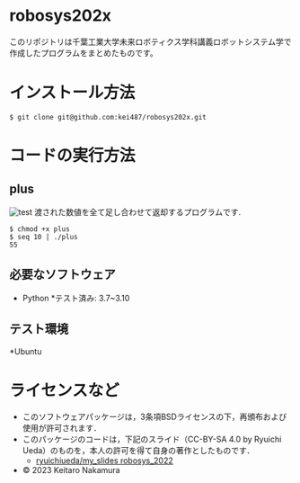 # robosys202x
このリポジトリは千葉工業大学未来ロボティクス学科講義ロボットシステム学で作成したプログラムをまとめたものです。

# インストール方法
```
$ git clone git@github.com:kei487/robosys202x.git
```

# コードの実行方法
## plus
![test](https://github.com/kei487/robosys202x/actions/workflows/test.yml/badge.svg)
  渡された数値を全て足し合わせて返却するプログラムです.
```
$ chmod +x plus
$ seq 10 | ./plus 
55
```
## 必要なソフトウェア
* Python
   *テスト済み: 3.7~3.10

## テスト環境
*Ubuntu

# ライセンスなど
* このソフトウェアパッケージは，3条項BSDライセンスの下，再頒布および使用が許可されます．
 * このパッケージのコードは，下記のスライド（CC-BY-SA 4.0 by Ryuichi Ueda）のものを，本人の許可を得て自身の著作としたものです．
      * [ryuichiueda/my_slides robosys_2022](https://github.com/ryuichiueda/my_slides/tree/master/robosys_2022)
* © 2023 Keitaro Nakamura 
